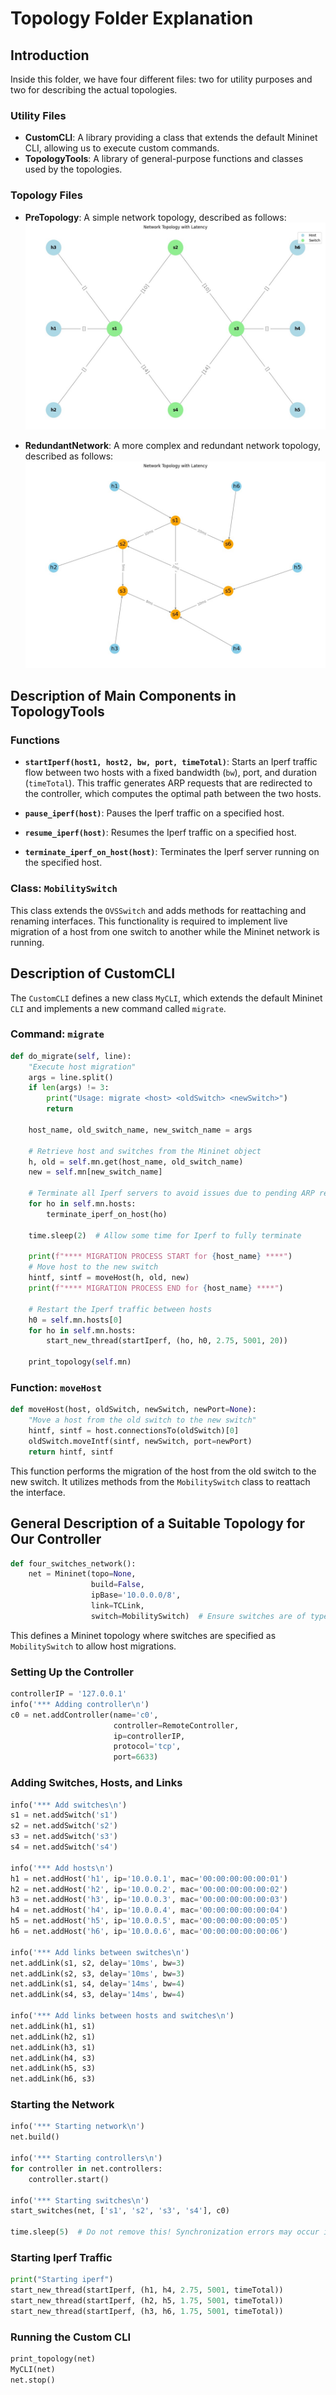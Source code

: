 # Topology Folder Explanation

## Introduction

Inside this folder, we have four different files: two for utility purposes and two for describing the actual topologies.

### Utility Files

- **CustomCLI**: A library providing a class that extends the default Mininet CLI, allowing us to execute custom commands.
- **TopologyTools**: A library of general-purpose functions and classes used by the topologies.

### Topology Files

- **PreTopology**: A simple network topology, described as follows:
    ![PreTopology](topologies/PreTopologyScheme.jpeg)

- **RedundantNetwork**: A more complex and redundant network topology, described as follows:
    ![RedundantNetwork](topologies/RedundantNetworkScheme.jpeg)

## Description of Main Components in TopologyTools

### Functions

- **`startIperf(host1, host2, bw, port, timeTotal)`**: Starts an Iperf traffic flow between two hosts with a fixed bandwidth (`bw`), port, and duration (`timeTotal`). This traffic generates ARP requests that are redirected to the controller, which computes the optimal path between the two hosts.
  
- **`pause_iperf(host)`**: Pauses the Iperf traffic on a specified host.

- **`resume_iperf(host)`**: Resumes the Iperf traffic on a specified host.

- **`terminate_iperf_on_host(host)`**: Terminates the Iperf server running on the specified host.

### Class: `MobilitySwitch`

This class extends the `OVSSwitch` and adds methods for reattaching and renaming interfaces. This functionality is required to implement live migration of a host from one switch to another while the Mininet network is running.

## Description of CustomCLI

The `CustomCLI` defines a new class `MyCLI`, which extends the default Mininet `CLI` and implements a new command called `migrate`. 

### Command: `migrate`

```python
def do_migrate(self, line):
    "Execute host migration"
    args = line.split()
    if len(args) != 3:
        print("Usage: migrate <host> <oldSwitch> <newSwitch>")      
        return

    host_name, old_switch_name, new_switch_name = args

    # Retrieve host and switches from the Mininet object
    h, old = self.mn.get(host_name, old_switch_name)
    new = self.mn[new_switch_name]

    # Terminate all Iperf servers to avoid issues due to pending ARP requests
    for ho in self.mn.hosts:
        terminate_iperf_on_host(ho)

    time.sleep(2)  # Allow some time for Iperf to fully terminate

    print(f"**** MIGRATION PROCESS START for {host_name} ****")
    # Move host to the new switch
    hintf, sintf = moveHost(h, old, new)
    print(f"**** MIGRATION PROCESS END for {host_name} ****")

    # Restart the Iperf traffic between hosts
    h0 = self.mn.hosts[0]
    for ho in self.mn.hosts:
        start_new_thread(startIperf, (ho, h0, 2.75, 5001, 20))

    print_topology(self.mn)
```

### Function: `moveHost`

```python
def moveHost(host, oldSwitch, newSwitch, newPort=None):
    "Move a host from the old switch to the new switch"
    hintf, sintf = host.connectionsTo(oldSwitch)[0]
    oldSwitch.moveIntf(sintf, newSwitch, port=newPort)
    return hintf, sintf
```

This function performs the migration of the host from the old switch to the new switch. It utilizes methods from the `MobilitySwitch` class to reattach the interface.

## General Description of a Suitable Topology for Our Controller

```python
def four_switches_network():
    net = Mininet(topo=None,
                  build=False,
                  ipBase='10.0.0.0/8', 
                  link=TCLink, 
                  switch=MobilitySwitch)  # Ensure switches are of type MobilitySwitch!
```

This defines a Mininet topology where switches are specified as `MobilitySwitch` to allow host migrations.

### Setting Up the Controller

```python
controllerIP = '127.0.0.1'
info('*** Adding controller\n')
c0 = net.addController(name='c0',
                       controller=RemoteController,
                       ip=controllerIP,
                       protocol='tcp',
                       port=6633)
```

### Adding Switches, Hosts, and Links

```python
info('*** Add switches\n')
s1 = net.addSwitch('s1')
s2 = net.addSwitch('s2')
s3 = net.addSwitch('s3')
s4 = net.addSwitch('s4')

info('*** Add hosts\n')
h1 = net.addHost('h1', ip='10.0.0.1', mac='00:00:00:00:00:01')
h2 = net.addHost('h2', ip='10.0.0.2', mac='00:00:00:00:00:02')
h3 = net.addHost('h3', ip='10.0.0.3', mac='00:00:00:00:00:03')
h4 = net.addHost('h4', ip='10.0.0.4', mac='00:00:00:00:00:04')
h5 = net.addHost('h5', ip='10.0.0.5', mac='00:00:00:00:00:05')
h6 = net.addHost('h6', ip='10.0.0.6', mac='00:00:00:00:00:06')

info('*** Add links between switches\n')
net.addLink(s1, s2, delay='10ms', bw=3)
net.addLink(s2, s3, delay='10ms', bw=3)
net.addLink(s1, s4, delay='14ms', bw=4)
net.addLink(s4, s3, delay='14ms', bw=4)

info('*** Add links between hosts and switches\n')
net.addLink(h1, s1)
net.addLink(h2, s1)
net.addLink(h3, s1)
net.addLink(h4, s3)
net.addLink(h5, s3)
net.addLink(h6, s3)
```

### Starting the Network

```python
info('*** Starting network\n')
net.build()

info('*** Starting controllers\n')
for controller in net.controllers:
    controller.start()

info('*** Starting switches\n')
start_switches(net, ['s1', 's2', 's3', 's4'], c0)

time.sleep(5)  # Do not remove this! Synchronization errors may occur if traffic starts too early.
```

### Starting Iperf Traffic

```python
print("Starting iperf")
start_new_thread(startIperf, (h1, h4, 2.75, 5001, timeTotal))
start_new_thread(startIperf, (h2, h5, 1.75, 5001, timeTotal))
start_new_thread(startIperf, (h3, h6, 1.75, 5001, timeTotal))
```

### Running the Custom CLI

```python
print_topology(net)
MyCLI(net)
net.stop()
```
